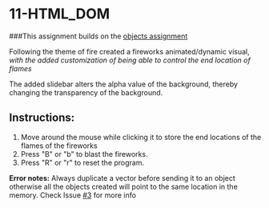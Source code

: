 # 11-HTML_DOM

###This assignment builds on the [objects assignment](https://github.com/NikhilRO/Grade12_Assignments/tree/master/09-ObjectsAssignment) 

Following the theme of fire created a fireworks animated/dynamic visual, *with the added customization of being able to control the end location of flames*

The added slidebar alters the alpha value of the background, thereby changing the transparency of the background. 

## Instructions:
1. Move around the mouse while clicking it to store the end locations of the flames of the fireworks
2. Press "B" or "b" to blast the fireworks.
3. Press "R" or "r" to reset the program.

**Error notes:**
Always duplicate a vector before sending it to an object otherwise all the objects created will point to the same location in the memory. Check Issue [#3](https://github.com/NikhilRO/Grade12_Assignments/issues/3) for more info
